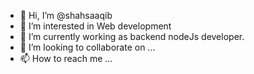 - 👋 Hi, I’m @shahsaaqib
- 👀 I’m interested in Web development
- 🌱 I’m currently working as backend nodeJs developer.
- 💞️ I’m looking to collaborate on ...
- 📫 How to reach me ...

<!---
shahsaaqib/shahsaaqib is a ✨ special ✨ repository because its `README.md` (this file) appears on your GitHub profile.
You can click the Preview link to take a look at your changes.
--->
